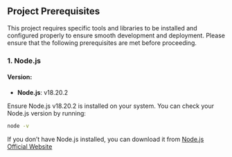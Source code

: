 ## Project Prerequisites

This project requires specific tools and libraries to be installed and configured properly to ensure smooth development and deployment. Please ensure that the following prerequisites are met before proceeding.

### 1. Node.js

#### Version:
- **Node.js**: v18.20.2

Ensure Node.js v18.20.2 is installed on your system. You can check your Node.js version by running:

```bash
node -v
```

If you don’t have Node.js installed, you can download it from [Node.js Official Website](https://nodejs.org/en)
